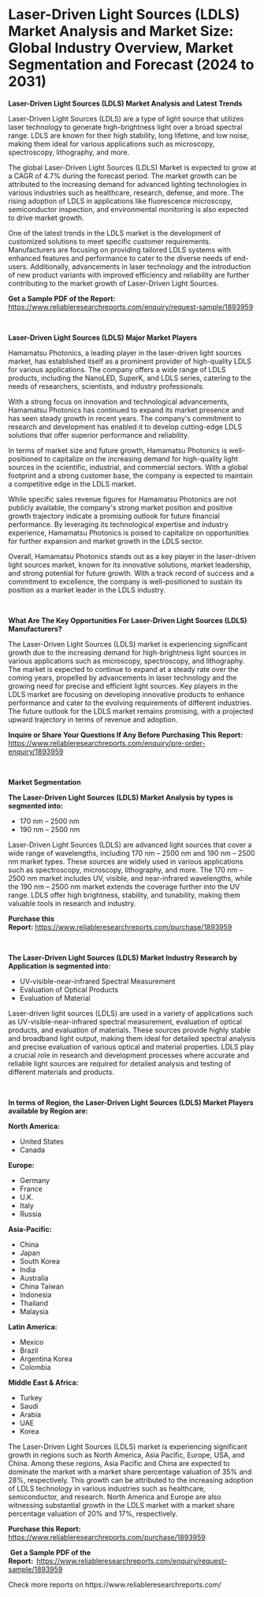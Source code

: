<p><h1>Laser-Driven Light Sources (LDLS) Market Analysis and Market Size: Global Industry Overview, Market Segmentation and Forecast (2024 to 2031)</h1></p><p><strong>Laser-Driven Light Sources (LDLS) Market Analysis and Latest Trends</strong></p>
<p><p>Laser-Driven Light Sources (LDLS) are a type of light source that utilizes laser technology to generate high-brightness light over a broad spectral range. LDLS are known for their high stability, long lifetime, and low noise, making them ideal for various applications such as microscopy, spectroscopy, lithography, and more.</p><p>The global Laser-Driven Light Sources (LDLS) Market is expected to grow at a CAGR of 4.7% during the forecast period. The market growth can be attributed to the increasing demand for advanced lighting technologies in various industries such as healthcare, research, defense, and more. The rising adoption of LDLS in applications like fluorescence microscopy, semiconductor inspection, and environmental monitoring is also expected to drive market growth.</p><p>One of the latest trends in the LDLS market is the development of customized solutions to meet specific customer requirements. Manufacturers are focusing on providing tailored LDLS systems with enhanced features and performance to cater to the diverse needs of end-users. Additionally, advancements in laser technology and the introduction of new product variants with improved efficiency and reliability are further contributing to the market growth of Laser-Driven Light Sources.</p></p>
<p><strong>Get a Sample PDF of the Report:&nbsp;</strong> <a href="https://www.reliableresearchreports.com/enquiry/request-sample/1893959">https://www.reliableresearchreports.com/enquiry/request-sample/1893959</a></p>
<p>&nbsp;</p>
<p><strong>Laser-Driven Light Sources (LDLS) Major Market Players</strong></p>
<p><p>Hamamatsu Photonics, a leading player in the laser-driven light sources market, has established itself as a prominent provider of high-quality LDLS for various applications. The company offers a wide range of LDLS products, including the NanoLED, SuperK, and LDLS series, catering to the needs of researchers, scientists, and industry professionals.</p><p>With a strong focus on innovation and technological advancements, Hamamatsu Photonics has continued to expand its market presence and has seen steady growth in recent years. The company's commitment to research and development has enabled it to develop cutting-edge LDLS solutions that offer superior performance and reliability.</p><p>In terms of market size and future growth, Hamamatsu Photonics is well-positioned to capitalize on the increasing demand for high-quality light sources in the scientific, industrial, and commercial sectors. With a global footprint and a strong customer base, the company is expected to maintain a competitive edge in the LDLS market.</p><p>While specific sales revenue figures for Hamamatsu Photonics are not publicly available, the company's strong market position and positive growth trajectory indicate a promising outlook for future financial performance. By leveraging its technological expertise and industry experience, Hamamatsu Photonics is poised to capitalize on opportunities for further expansion and market growth in the LDLS sector.</p><p>Overall, Hamamatsu Photonics stands out as a key player in the laser-driven light sources market, known for its innovative solutions, market leadership, and strong potential for future growth. With a track record of success and a commitment to excellence, the company is well-positioned to sustain its position as a market leader in the LDLS industry.</p></p>
<p>&nbsp;</p>
<p><strong>What Are The Key Opportunities For Laser-Driven Light Sources (LDLS) Manufacturers?</strong></p>
<p><p>The Laser-Driven Light Sources (LDLS) market is experiencing significant growth due to the increasing demand for high-brightness light sources in various applications such as microscopy, spectroscopy, and lithography. The market is expected to continue to expand at a steady rate over the coming years, propelled by advancements in laser technology and the growing need for precise and efficient light sources. Key players in the LDLS market are focusing on developing innovative products to enhance performance and cater to the evolving requirements of different industries. The future outlook for the LDLS market remains promising, with a projected upward trajectory in terms of revenue and adoption.</p></p>
<p><strong>Inquire or Share Your Questions If Any Before Purchasing This Report:</strong> <a href="https://www.reliableresearchreports.com/enquiry/pre-order-enquiry/1893959">https://www.reliableresearchreports.com/enquiry/pre-order-enquiry/1893959</a></p>
<p>&nbsp;</p>
<p><strong>Market Segmentation</strong></p>
<p><strong>The Laser-Driven Light Sources (LDLS) Market Analysis by types is segmented into:</strong></p>
<p><ul><li>170 nm – 2500 nm</li><li>190 nm – 2500 nm</li></ul></p>
<p><p>Laser-Driven Light Sources (LDLS) are advanced light sources that cover a wide range of wavelengths, including 170 nm – 2500 nm and 190 nm – 2500 nm market types. These sources are widely used in various applications such as spectroscopy, microscopy, lithography, and more. The 170 nm – 2500 nm market includes UV, visible, and near-infrared wavelengths, while the 190 nm – 2500 nm market extends the coverage further into the UV range. LDLS offer high brightness, stability, and tunability, making them valuable tools in research and industry.</p></p>
<p><strong>Purchase this Report:&nbsp;</strong><a href="https://www.reliableresearchreports.com/purchase/1893959">https://www.reliableresearchreports.com/purchase/1893959</a></p>
<p>&nbsp;</p>
<p><strong>The Laser-Driven Light Sources (LDLS) Market Industry Research by Application is segmented into:</strong></p>
<p><ul><li>UV-visible-near-infrared Spectral Measurement</li><li>Evaluation of Optical Products</li><li>Evaluation of Material</li></ul></p>
<p><p>Laser-driven light sources (LDLS) are used in a variety of applications such as UV-visible-near-infrared spectral measurement, evaluation of optical products, and evaluation of materials. These sources provide highly stable and broadband light output, making them ideal for detailed spectral analysis and precise evaluation of various optical and material properties. LDLS play a crucial role in research and development processes where accurate and reliable light sources are required for detailed analysis and testing of different materials and products.</p></p>
<p>&nbsp;</p>
<p><strong>In terms of Region, the Laser-Driven Light Sources (LDLS) Market Players available by Region are:</strong></p>
<p>
    <p> <strong> North America: </strong>
        <ul>
            <li>United States</li>
            <li>Canada</li>
        </ul>
        </p> 
    <p> <strong> Europe: </strong>
        <ul>
            <li>Germany</li>
            <li>France</li>
            <li>U.K.</li>
            <li>Italy</li>
            <li>Russia</li>
        </ul>
        </p> 
    <p> <strong> Asia-Pacific: </strong>
        <ul>
            <li>China</li>
            <li>Japan</li>
            <li>South Korea</li>
            <li>India</li>
            <li>Australia</li>
            <li>China Taiwan</li>
            <li>Indonesia</li>
            <li>Thailand</li>
            <li>Malaysia</li>
        </ul>
        </p> 
    <p> <strong> Latin America: </strong>
        <ul>
            <li>Mexico</li>
            <li>Brazil</li>
            <li>Argentina Korea</li>
            <li>Colombia</li>
        </ul>
        </p> 
    <p> <strong> Middle East & Africa: </strong>
        <ul>
            <li>Turkey</li>
            <li>Saudi</li>
            <li>Arabia</li>
            <li>UAE</li>
            <li>Korea</li>
        </ul>
    </p>
    </p>
<p><p>The Laser-Driven Light Sources (LDLS) market is experiencing significant growth in regions such as North America, Asia Pacific, Europe, USA, and China. Among these regions, Asia Pacific and China are expected to dominate the market with a market share percentage valuation of 35% and 28%, respectively. This growth can be attributed to the increasing adoption of LDLS technology in various industries such as healthcare, semiconductor, and research. North America and Europe are also witnessing substantial growth in the LDLS market with a market share percentage valuation of 20% and 17%, respectively.</p></p>
<p><strong>Purchase this Report: </strong><a href="https://www.reliableresearchreports.com/purchase/1893959">https://www.reliableresearchreports.com/purchase/1893959</a></p>
<p>&nbsp;<strong>Get a Sample PDF of the Report:&nbsp;&nbsp;</strong><a href="https://www.reliableresearchreports.com/enquiry/request-sample/1893959">https://www.reliableresearchreports.com/enquiry/request-sample/1893959</a></p>
<p><strong></strong></p>
<p>Check more reports on https://www.reliableresearchreports.com/</p>